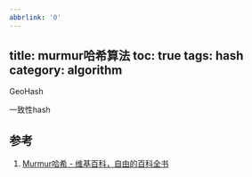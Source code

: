 ```yaml
---
abbrlink: '0'
---
```

title: murmur哈希算法
toc: true
tags: hash
category: algorithm
--- 

GeoHash

一致性hash

## 参考

1. [Murmur哈希 - 维基百科，自由的百科全书](https://zh.wikipedia.org/wiki/Murmur%E5%93%88%E5%B8%8C)

